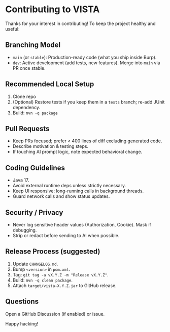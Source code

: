 # Contributing to VISTA

Thanks for your interest in contributing! To keep the project healthy and useful:

## Branching Model
- `main` (or `stable`): Production-ready code (what you ship inside Burp).
- `dev`: Active development (add tests, new features). Merge into `main` via PR once stable.

## Recommended Local Setup
1. Clone repo
2. (Optional) Restore tests if you keep them in a `tests` branch; re-add JUnit dependency.
3. Build: `mvn -q package`

## Pull Requests
- Keep PRs focused; prefer < 400 lines of diff excluding generated code.
- Describe motivation & testing steps.
- If touching AI prompt logic, note expected behavioral change.

## Coding Guidelines
- Java 17.
- Avoid external runtime deps unless strictly necessary.
- Keep UI responsive: long-running calls in background threads.
- Guard network calls and show status updates.

## Security / Privacy
- Never log sensitive header values (Authorization, Cookie). Mask if debugging.
- Strip or redact before sending to AI when possible.

## Release Process (suggested)
1. Update `CHANGELOG.md`.
2. Bump `<version>` in `pom.xml`.
3. Tag: `git tag -a vX.Y.Z -m "Release vX.Y.Z"`.
4. Build: `mvn -q clean package`.
5. Attach `target/vista-X.Y.Z.jar` to GitHub release.

## Questions
Open a GitHub Discussion (if enabled) or issue.

Happy hacking!
